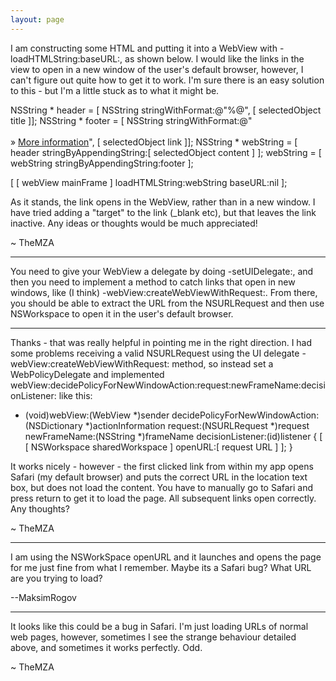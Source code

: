 ```yaml
---
layout: page
---
```


I am constructing some HTML and putting it into a WebView with     -loadHTMLString:baseURL:, as shown below. I would like the links in the view to open in a new window of the user's default browser, however, I can't figure out quite how to get it to work. I'm sure there is an easy solution to this - but I'm a little stuck as to what it might be.

    

NSString * header = [ NSString stringWithFormat:@"<html><body>%@", [ selectedObject title ]];
NSString * footer = [ NSString stringWithFormat:@"<br /><br />&raquo; <a href='%@'>More information</a></body></html>", [ selectedObject link ]];
NSString * webString = [ header stringByAppendingString:[ selectedObject content ] ];
webString = [ webString stringByAppendingString:footer ];

[ [ webView mainFrame ] loadHTMLString:webString baseURL:nil ];



As it stands, the link opens in the WebView, rather than in a new window. I have tried adding a "target" to the <A> link (_blank etc), but that leaves the link inactive. Any ideas or thoughts would be much appreciated!

~ TheMZA

----

You need to give your WebView a delegate by doing     -setUIDelegate:, and then you need to implement a method to catch links that open in new windows, like (I think)     -webView:createWebViewWithRequest:. From there, you should be able to extract the URL from the NSURLRequest and then use NSWorkspace to open it in the user's default browser.

----

Thanks - that was really helpful in pointing me in the right direction. I had some problems receiving a valid NSURLRequest using the UI delegate     -webView:createWebViewWithRequest: method, so instead set a WebPolicyDelegate and implemented     webView:decidePolicyForNewWindowAction:request:newFrameName:decisionListener: like this:

    
- (void)webView:(WebView *)sender decidePolicyForNewWindowAction:(NSDictionary *)actionInformation request:(NSURLRequest *)request newFrameName:(NSString *)frameName decisionListener:(id<WebPolicyDecisionListener>)listener {
	[ [ NSWorkspace sharedWorkspace ] openURL:[ request URL ] ];
}


It works nicely - however - the first clicked link from within my app opens Safari (my default browser) and puts the correct URL in the location text box, but does not load the content. You have to manually go to Safari and press return to get it to load the page. All subsequent links open correctly. Any thoughts?

~ TheMZA

----
I am using the NSWorkSpace openURL and it launches and opens the page for me just fine from what I remember. Maybe its a Safari bug? What URL are you trying to load?

--MaksimRogov

----

It looks like this could be a bug in Safari. I'm just loading URLs of normal web pages, however, sometimes I see the strange behaviour detailed above, and sometimes  it works perfectly. Odd.

~ TheMZA

